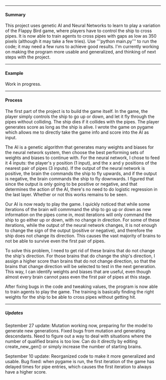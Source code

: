 _______
#### Summary

This project uses genetic AI and Neural Networks to learn to play a variation of the Flappy Bird game, where players have to control the ship to cross pipes. It is now able to train agents to cross pipes with gaps as low as 350 pixels (although it may take a few tries). Use '''python main.py''' to run the code; it may need a few runs to achieve good results. I'm currently working on making the program more usable and generalized, and thinking of next steps with the project.

______
#### Example

Work in progress.

_______
#### Process

The first part of the project is to build the game itself. In the game, the player simply controls the ship to go up or down, and let it fly through the pipes without colliding. The ship dies if it collides with the pipes. The player generates score as long as the ship is alive. I wrote the game on pygame which allows me to directly take the game info and score into the AI as input.

The AI is a genetic algorithm that generates many weights and biases for the neural network system, then choose the best performing sets of weights and biases to continue with. For the neural network, I chose to feed it 4 inputs: the player's y position (1 input), and the x and y positions of the nearest pair of pipes (3 inputs). If the output of the neural network is positive, the brain the commands the ship to fly upwards, and if the output is negative, the brain commands the ship to fly downwards. I figured that since the output is only going to be positive or negative, and that determines the action of the AI, there's no need to do logistic regression in the last layer. Whether or not this works remains to be seen.

Our AI is now ready to play the game. I quickly noticed that while some iterations of the brain will commmand the ship to go up or down as new information on the pipes come in, most iterations will only command the ship to go either up or down, with no change in direction. For some of these iterations, while the output of the neural network changes, it is not enough to change the sign of the output (positive or negative), and therefore the ship does not change its direction. This causes the vast majority of brains to not be able to survive even the first pair of pipes.

To solve this problem, I need to get rid of these brains that do not change the ship's direction. For those brains that do change the ship's direction, I assign a higher score than brains that do not change direction, so that the brains that change direction will be selected to test in the next generation. This way, I can identify weights and biases that are useful, even though almost every brain cannot pass even the first pair of pipes at this stage.

After fixing bugs in the code and tweaking values, the program is now able to train agents to play the game. The training is basically finding the right weights for the ship to be able to cross pipes without getting hit.

_______
##### Updates

September 27 update:
Mutation working now, preparing for the model to generate new generations. Fixed bugs from mutation and generating descendants. Need to figure out a way to deal with situations where the number of qualified brains is too low. Can do it directly by editing create_new_gen() or simply increase the number of starting brains.

September 10 update:
Reorganized code to make it more generalized and usable.
Bug fixed: when pygame is run, the first iteration of the game has delayed times for pipe entries, which causes the first iteration to always have a higher score.